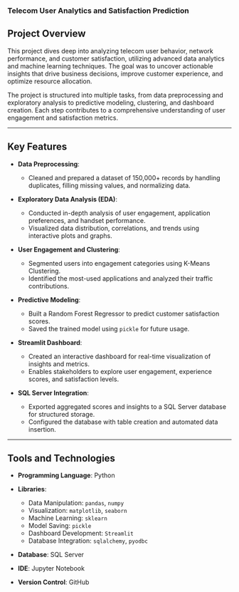 ### Telecom User Analytics and Satisfaction Prediction

## **Project Overview**

This project dives deep into analyzing telecom user behavior, network performance, and customer satisfaction, utilizing advanced data analytics and machine learning techniques. The goal was to uncover actionable insights that drive business decisions, improve customer experience, and optimize resource allocation.

The project is structured into multiple tasks, from data preprocessing and exploratory analysis to predictive modeling, clustering, and dashboard creation. Each step contributes to a comprehensive understanding of user engagement and satisfaction metrics.

---

## **Key Features**

- **Data Preprocessing**:  
  - Cleaned and prepared a dataset of 150,000+ records by handling duplicates, filling missing values, and normalizing data.  

- **Exploratory Data Analysis (EDA)**:  
  - Conducted in-depth analysis of user engagement, application preferences, and handset performance.  
  - Visualized data distribution, correlations, and trends using interactive plots and graphs.  

- **User Engagement and Clustering**:  
  - Segmented users into engagement categories using K-Means Clustering.  
  - Identified the most-used applications and analyzed their traffic contributions.  

- **Predictive Modeling**:  
  - Built a Random Forest Regressor to predict customer satisfaction scores.  
  - Saved the trained model using `pickle` for future usage.  

- **Streamlit Dashboard**:  
  - Created an interactive dashboard for real-time visualization of insights and metrics.  
  - Enables stakeholders to explore user engagement, experience scores, and satisfaction levels.  

- **SQL Server Integration**:  
  - Exported aggregated scores and insights to a SQL Server database for structured storage.  
  - Configured the database with table creation and automated data insertion.  

---

## **Tools and Technologies**

- **Programming Language**: Python  
- **Libraries**:  
  - Data Manipulation: `pandas`, `numpy`  
  - Visualization: `matplotlib`, `seaborn`  
  - Machine Learning: `sklearn`  
  - Model Saving: `pickle`  
  - Dashboard Development: `Streamlit`  
  - Database Integration: `sqlalchemy`, `pyodbc`  

- **Database**: SQL Server  
- **IDE**: Jupyter Notebook  
- **Version Control**: GitHub  
